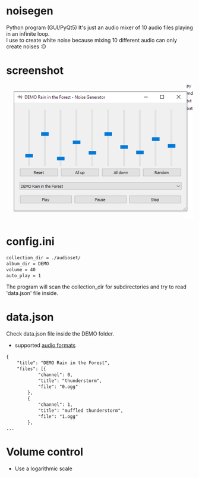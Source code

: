 # noisegen
Python program (GUI/PyQt5)
It's just an audio mixer of 10 audio files playing in an infinite loop.  
I use to create white noise because mixing 10 different audio can only create noises :D

# screenshot

![GUI Screenshot](https://github.com/dataserver/noisegen/blob/master/screenshot.png?raw=true "Gui screenshot")

# config.ini
```
collection_dir = ./audioset/
album_dir = DEMO
volume = 40
auto_play = 1
```

The program will scan the collection_dir for subdirectories and try to read 'data.json' file inside.

# data.json
Check data.json file inside the DEMO folder.
- supported [audio formats](http://www.pygame.org/docs/ref/mixer.html#pygame.mixer.Sound)
```
{
    "title": "DEMO Rain in the Forest",
    "files": [{
            "channel": 0,
            "title": "thunderstorm",
            "file": "0.ogg"
        },
        {
            "channel": 1,
            "title": "muffled thunderstorm",
            "file": "1.ogg"
        },
...
```

# Volume control
- Use a logarithmic scale

